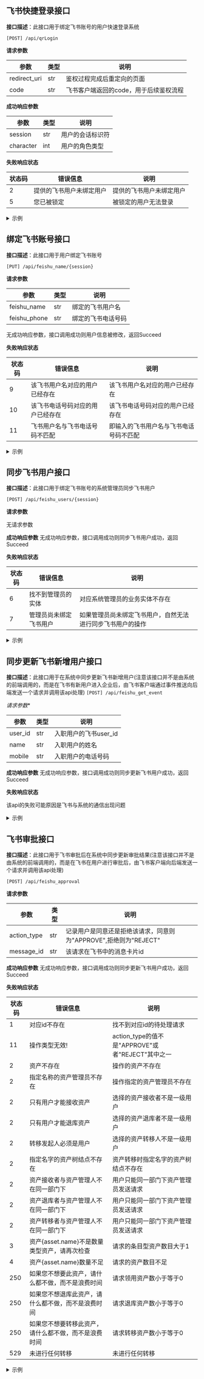 ## 飞书快捷登录接口

**接口描述**：此接口用于绑定飞书账号的用户快速登录系统

`[POST] /api/qrLogin`

**请求参数**

| 参数     | 类型 | 说明                                                 |
| -------- | ---- | ---------------------------------------------------- |
| redirect_uri | str  | 鉴权过程完成后重定向的页面 |
| code    | str  | 飞书客户端返回的code，用于后续鉴权流程                 |


**成功响应参数**

| 参数      | 类型 | 说明             |
| --------- | ---- | ---------------- |
| session   | str  | 用户的会话标识符 |
| character | int  | 用户的角色类型   |

**失败响应状态**

| 状态码 | 错误信息                         | 说明                                |
| ------ | -------------------------------- | ----------------------------------- |
| 2      | 提供的飞书用户未绑定用户           | 提供的飞书用户未绑定用户 |
| 5      | 您已被锁定 | 被锁定的用户无法登录  |

<details>
 <summary>示例</summary>
 <details>
  <summary>请求</summary>

```json
{
  "redirect_uri":"https//:www.baidu.com",
  "code":"abababababab"
}
```
</details>
<details>
  <summary>响应</summary>

```json
    {
    "code":0,
    "data":
      {
      "session":"Rd8Gs0jw0jdbUeJzf7EIBwkwr7aYit74",
      "character":1
      }
    }
```
</details>
</details>

## 绑定飞书账号接口

**接口描述**：此接口用于用户绑定飞书账号

`[PUT] /api/feishu_name/{session}`

**请求参数**

| 参数     | 类型 | 说明                                                 |
| -------- | ---- | ---------------------------------------------------- |
| feishu_name | str  | 绑定的飞书用户名 |
| feishu_phone    | str  | 绑定的飞书电话号码                |

无成功响应参数，接口调用成功则用户信息被修改，返回Succeed

**失败响应状态**

| 状态码 | 错误信息                         | 说明                                |
| ------ | -------------------------------- | ----------------------------------- |
| 9     | 该飞书用户名对应的用户已经存在           | 该飞书用户名对应的用户已经存在 |
| 10     | 该飞书电话号码对应的用户已经存在 | 该飞书电话号码对应的用户已经存在 |
| 11     | 飞书用户名与飞书电话号码不匹配 | 即输入的飞书用户名与飞书电话号码不匹配 |

<details>
 <summary>示例</summary>
 <details>
  <summary>请求</summary>

```json
{
  "feishu_name":"xpy",
  "feishu_phone":"114514"
}
```
</details>
<details>
  <summary>响应</summary>

```json
{
  "code":0,
  "info":"Success",
}
```
</details>
</details>

## 同步飞书用户接口

**接口描述**：此接口用于绑定飞书账号的系统管理员同步飞书用户

`[POST] /api/feishu_users/{session}`

**请求参数**

无请求参数             

**成功响应参数**
无成功响应参数，接口调用成功则同步飞书用户成功，返回Succeed

**失败响应状态**

| 状态码 | 错误信息                         | 说明                                |
| ------ | -------------------------------- | ----------------------------------- |
| 6     | 找不到管理员的实体           | 对应系统管理员的业务实体不存在 |
| 7     | 管理员尚未绑定飞书用户 | 如果管理员尚未绑定飞书用户，自然无法进行同步飞书用户的操作 |

<details>
 <summary>示例</summary>
 <details>
  <summary>请求</summary>
无

</details>
<details>
  <summary>响应</summary>

```json
{
  "code":0,
  "info":"Success",
}
```
</details>
</details>

## 同步更新飞书新增用户接口

**接口描述**：此接口用于在系统中同步更新飞书新增用户(注意该接口并不是由系统的前端调用的，而是在飞书有新用户进入企业后，由飞书客户端通过事件推送向后端发送一个请求并调用该api处理)
`[POST] /api/feishu_get_event`

*请求参数**

| 参数     | 类型 | 说明                                                 |
| -------- | ---- | ---------------------------------------------------- |
| user_id | str  | 入职用户的飞书user_id |
| name    | str  | 入职用户的姓名               |
| mobile   | str  | 入职用户的电话号码                |

**成功响应参数**
无成功响应参数，接口调用成功则同步更新飞书用户成功，返回Succeed

**失败响应状态**

该api的失败可能原因是飞书与系统的通信出现问题

<details>
 <summary>示例</summary>
 <details>
  <summary>请求</summary>
  
```json
{
    "event": {
        "object": {
            "user_id": "e33ggbyz",
            "name": "张三",
            "mobile": "12345678910",
        }
    }
}
```
</details>
<details>
  <summary>响应</summary>

```json
{
  "code":0,
  "info":"Success",
}
```
</details>
</details>

## 飞书审批接口

**接口描述**：此接口用于飞书审批后在系统中同步更新审批结果(注意该接口并不是由系统的前端调用的，而是在飞书在用户进行审批后，由飞书客户端向后端发送一个请求并调用该api处理)

`[POST] /api/feishu_approval`

**请求参数**

| 参数     | 类型 | 说明                                                 |
| -------- | ---- | ---------------------------------------------------- |
| action_type | str  | 记录用户是同意还是拒绝该请求，同意则为"APPROVE",拒绝则为"REJECT" |
| message_id   | str  | 该请求在飞书中的消息卡片id               |


**成功响应参数**
无成功响应参数，接口调用成功则同步更新飞书用户成功，返回Succeed

**失败响应状态**

| 状态码 | 错误信息                         | 说明                                |
| ------ | -------------------------------- | ----------------------------------- |
| 1     | 对应id不存在           | 找不到对应id的待处理请求 |
| 11     | 操作类型无效! | action_type的值不是"APPROVE"或者"REJECT"其中之一 |
| 2     | 资产不存在 | 操作的资产不存在 |
| 2     | 指定名称的资产管理员不存在 | 操作指定的资产管理员不存在 |
| 2     | 只有用户才能接收资产 | 选择的资产接收者不是一级用户 |
| 2     | 只有用户才能退库资产 | 选择的资产退库者不是一级用户 |
| 2     | 转移发起人必须是用户 | 选择的资产转移人不是一级用户 |
| 2     | 指定名字的资产树结点不存在 | 资产转移时指定名字的资产树结点不存在 |
| 2     | 资产接收者与资产管理人不在同一部门下 | 用户只能同一部门下资产管理员发送请求 |
| 2     | 资产退库者与资产管理人不在同一部门下 | 用户只能同一部门下资产管理员发送请求 |
| 2     | 资产转移者与资产管理人不在同一部门下 | 用户只能同一部门下资产管理员发送请求 |
| 3     | 资产{asset.name}不是数量类型资产，请再次检查 | 请求的条目型资产数目大于1 |
| 4     | 资产{asset.name}数量不足 | 请求的资产数目不足 |
| 250     | 如果您不想要此资产，请什么都不做，而不是浪费时间 | 请求领用资产数小于等于0 |
| 250     | 如果您不想退库此资产，请什么都不做，而不是浪费时间 | 请求退库资产数小于等于0 |
| 250     | 如果您不想要转移此资产，请什么都不做，而不是浪费时间 | 请求转移资产数小于等于0 |
| 529    | 未进行任何转移 | 未进行任何转移 |


<details>
 <summary>示例</summary>
 <details>
  <summary>请求</summary>
  
```json
{
    "action_type":"APPROVE",
    "message_id":"qewqdadfwefsf",
}
```
</details>
<details>
  <summary>响应</summary>

```json
{
  "code":0,
  "info":"Success",
}
```
</details>
</details>